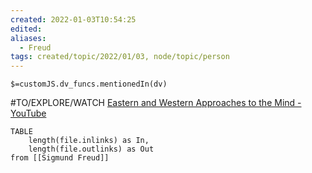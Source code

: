 ```yaml
---
created: 2022-01-03T10:54:25 
edited: 
aliases:
  - Freud
tags: created/topic/2022/01/03, node/topic/person
---
```

`$=customJS.dv_funcs.mentionedIn(dv)`

#TO/EXPLORE/WATCH [Eastern and Western Approaches to the Mind - YouTube](https://www.youtube.com/watch?v=5UrVkZXVHcQ)
```dataview
TABLE 
	length(file.inlinks) as In, 
	length(file.outlinks) as Out
from [[Sigmund Freud]]
```
